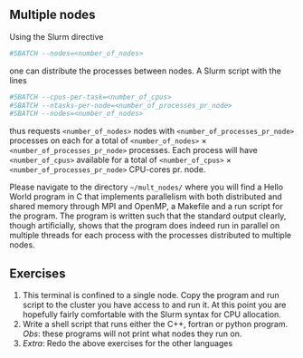 Multiple nodes
---

Using the Slurm directive

```bash
#SBATCH --nodes=<number_of_nodes>
```

one can distribute the processes between nodes.
A Slurm script with the lines

```bash
#SBATCH --cpus-per-task=<number_of_cpus>
#SBATCH --ntasks-per-node=<number_of_processes_pr_node>
#SBATCH --nodes=<number_of_nodes>
```

thus requests `<number_of_nodes>` nodes with `<number_of_processes_pr_node>` processes on each for a total of `<number_of_nodes>` &times; `<number_of_processes_pr_node>` processes.
Each process will have `<number_of_cpus>` available for a total of `<number_of_cpus>` &times; `<number_of_processes_pr_node>` CPU-cores pr. node.

Please navigate to the directory `~/mult_nodes/` where you will find a Hello World program in C that implements parallelism with both distributed and shared memory through MPI and OpenMP, a Makefile and a run script for the program.
The program is written such that the standard output clearly, though artificially, shows that the program does indeed run in parallel on multiple threads for each process with the processes distributed to multiple nodes.

Exercises
---
1. This terminal is confined to a single node. Copy the program and run script to the cluster you have access to and run it.
At this point you are hopefully fairly comfortable with the Slurm syntax for CPU allocation.
2. Write a shell script that runs either the C++, fortran or python program. *Obs*: these programs will not print what nodes they run on.
3. *Extra*: Redo the above exercises for the other languages

